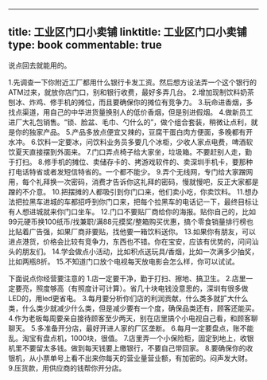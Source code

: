 
---
title: 工业区门口小卖铺
linktitle: 工业区门口小卖铺
type: book
commentable: true
---

说点回去就能用的。

1.先调查一下你附近工厂都用什么银行卡发工资。然后想方设法弄一个这个银行的ATM过来，就放你店门口，别和银行收费，最好多弄几台。
2.增加现制饮料奶茶刨冰、炸鸡、修手机的摊位，而且要确保你的摊位有竞争力。
3.玩命进香烟，多找点渠道，用自己的中华进货量换别人的低价香烟，但是别进假烟。
4.做新员工进厂大礼包销售。“锁、脸盆、毛巾、勺什么的”，做个组合套装，稍微让点利，就是你的独家产品。
5.产品多放点便宜又辣的，豆腐干蛋白肉方便面，多晚都有开水冲。
6.饮料一定要冰，问饮料业务员多要几个冰柜，少收人家点电费，啤酒软饮夏天直接摆到外面来。
7.门口弄点椅子给大家坐，垃圾箱。不要赶别人走，勤于打扫。
8.修手机的摊位、卖储存卡的、拷游戏软件的、卖深圳手机卡，要那种打电话特省或者发短信特省的。一个都不能少。
9.弄个无线网，专门给大家蹭网用，每个礼拜换一次密码，消费才告诉你这礼拜的密码，慢就慢吧，反正大家都是蹭的不介意。
10.把摆摊的人都吸引到你门口来，他们卖小吃，你卖饮料。
11.想办法把拉黑车进城的车都招呼到你门口来，把每个拉黑车的电话记一下，最终目标让有人想进城就来你门口坐车。
12.门口不要贴厂商给你的海报。贴你自己的，比如99元硬币换100纸币/找兼职/满88元摸奖/整箱购买优惠，搞个零食销量排行榜也比贴着广告强，如果厂商非要贴，找他要一箱饮料送你。
13.如果你有朋友，可以进点港货，价格会比较有竞争力，东西也不错。你在宝安，应该有优势的，问问汕头的朋友们。
14.学会做点小活动，比如积点送玩具/香烟，比如一次满多少抽奖，比如两瓶8折。
15.不知道门口放个电视每天放电影会怎么样，你可以试试。

下面说点你经营要注意的
1.店一定要干净，勤于打扫、擦地、搞卫生。
2.店里一定要亮，照度够高（有照度计可计算）。省几十块电钱没意思的，深圳有很多做LED的，用led更省电。
3.每月要分析你们店的利润贡献，什么类多就扩大什么类，什么类少就减少什么类，但是减少要有一个度，确保品类还有，顾客还能买。
4.作为老板每周要亲自接待顾客至少两天，别在店里搞个小电视自己看，和顾客聊聊天。
5.多准备开分店，最好开进人家的厂区垄断。
6.每月一定要盘点，账不能乱。淘宝有盘点机，1000块，很值。
7.店里弄一个小保险柜，固定到地上，收银机里不要留太多钱。做到每天钱要上缴银行，不要自己带回家。
8.要确保你的收银机，从小票单号上看不出来你每天的营业量营业额，有加密的。闷声发大财。
9.压货款，用供应商的钱帮你开分店。
    